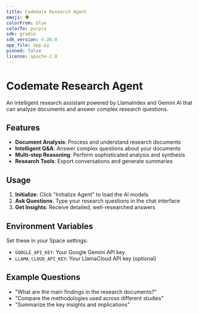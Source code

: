 ```yaml
---
title: Codemate Research Agent
emoji: 🛡️
colorFrom: blue
colorTo: purple
sdk: gradio
sdk_version: 4.26.0
app_file: app.py
pinned: false
license: apache-2.0
---
```


# Codemate Research Agent

An intelligent research assistant powered by LlamaIndex and Gemini AI that can analyze documents and answer complex research questions.

## Features

- **Document Analysis**: Process and understand research documents
- **Intelligent Q&A**: Answer complex questions about your documents
- **Multi-step Reasoning**: Perform sophisticated analysis and synthesis
- **Research Tools**: Export conversations and generate summaries

## Usage

1. **Initialize**: Click "Initialize Agent" to load the AI models
2. **Ask Questions**: Type your research questions in the chat interface
3. **Get Insights**: Receive detailed, well-researched answers

## Environment Variables

Set these in your Space settings:

- `GOOGLE_API_KEY`: Your Google Gemini API key
- `LLAMA_CLOUD_API_KEY`: Your LlamaCloud API key (optional)

## Example Questions

- "What are the main findings in the research documents?"
- "Compare the methodologies used across different studies"
- "Summarize the key insights and implications"